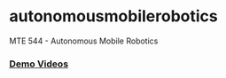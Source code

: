 # autonomousmobilerobotics
MTE 544 - Autonomous Mobile Robotics

### [Demo Videos](https://drive.google.com/drive/folders/1PYJ0aHjkj7IZXcnW6H81Siq_tMnnlOYW)
